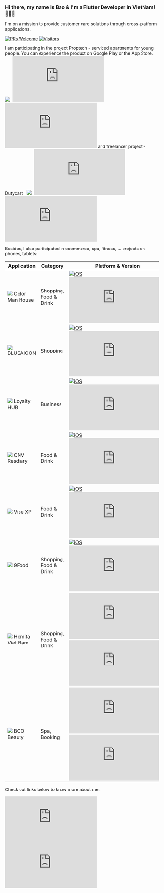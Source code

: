 ### Hi there, my name is Bao & I'm a Flutter Developer in VietNam! 🧑🏻‍💻

I'm on a mission to provide customer care solutions through cross-platform applications.

[![PRs Welcome](https://img.shields.io/badge/PRs-welcome-brightgreen.svg?style=flat&logo=github)](https://github.com/baobao1996mn) [![Visitors](https://visitor-badge.glitch.me/badge?page_id=baobao1996mn.visitor-badge)](https://github.com/baobao1996mn) 

I am participating in the project Proptech - serviced apartments for young people. You can experience the product on Google Play or the App Store. &nbsp;&nbsp;![](https://play-lh.googleusercontent.com/Pxm2YkJLun3LYo9MzIY_2Hofar_5ZKIQBRABPIab0Pn5wKoSZur_npxmpfKxsyQvUQ=w20-h20-rw)&nbsp;&nbsp;[![iOS](https://badgen.net/https/untitled-466mqdkn4uw0.runkit.sh?label&icon=apple)](https://apps.apple.com/us/app/id1630719100)&nbsp;&nbsp;[![Android](https://badgen.net/https/untitled-pfuji5p85uqd.runkit.sh?icon=kofi&label)](https://play.google.com/store/apps/details?id=com.betagroup.aplushome) and freelancer project - Dutycast &nbsp;&nbsp;![](https://play-lh.googleusercontent.com/Os_Aio7QYN80uPXzVahxsqWMAVJqDAxX65eLte_EnvIYhqS3fiNhboFRDcRVpfFB83c=s20-rw)&nbsp;&nbsp;[![iOS](https://badgen.net/https/untitled-98gq6qtj9knp.runkit.sh?label&icon=apple)](https://apps.apple.com/us/app/id1624829281)&nbsp;&nbsp;[![Android](https://badgen.net/https/untitled-4x98pjwlii02.runkit.sh?icon=kofi&label)](https://play.google.com/store/apps/details?id=com.dutycast.shop)

Besides, I also participated in ecommerce, spa, fitness, ... projects on phones, tablets:

| Application | Category | Platform & Version |
| ------ | ------ | ------ |
|![](https://is5-ssl.mzstatic.com/image/thumb/Purple124/v4/83/d3/94/83d39403-f497-ba63-a956-334a7d38c626/AppIcon-1x_U007emarketing-0-7-0-85-220.png/20x0w.webp) Color Man House | Shopping, Food & Drink|[![iOS](https://badgen.net/https/untitled-5cha06ybqhg7.runkit.sh/?label&icon=apple)](https://apps.apple.com/us/app/id1521423356)&nbsp;&nbsp;&nbsp;&nbsp;[![Android](https://badgen.net/https/untitled-zwp03moezrw4.runkit.sh?icon=kofi&label)](https://play.google.com/store/apps/details?id=com.colormanfood.cnv30062020)|
|![](https://is5-ssl.mzstatic.com/image/thumb/Purple115/v4/43/f4/ad/43f4adb5-0cc3-cdc4-fcf5-361d62b907d6/AppIcon-0-0-1x_U007emarketing-0-0-0-7-0-0-sRGB-0-0-0-GLES2_U002c0-512MB-85-220-0-0.png/20x0w.webp) BLUSAIGON | Shopping|[![iOS](https://badgen.net/https/untitled-vz9pdcloho7m.runkit.sh/?label&icon=apple)](https://apps.apple.com/app/id1535066058)&nbsp;&nbsp;&nbsp;&nbsp;[![Android](https://badgen.net/https/untitled-9l5j2jx1l1rd.runkit.sh?icon=kofi&label)](https://play.google.com/store/apps/details?id=vn.cnv.cnvloyalty.blusaigon)|
|![](https://is2-ssl.mzstatic.com/image/thumb/Purple125/v4/31/59/ea/3159eaf8-0e93-46a4-1e55-8bf28a9cffe0/AppIcon-1x_U007emarketing-0-7-0-0-85-220.png/20x0w.webp) Loyalty HUB | Business|[![iOS](https://badgen.net/https/untitled-gwp421olec18.runkit.sh/?label&icon=apple)](https://apps.apple.com/us/app/id1564404944)&nbsp;&nbsp;&nbsp;&nbsp;[![Android](https://badgen.net/https/untitled-3wheq7b9i700.runkit.sh?icon=kofi&label)](https://play.google.com/store/apps/details?id=vn.cnv.cnvloyalty.nethub)|
|![](https://is1-ssl.mzstatic.com/image/thumb/Purple114/v4/25/f2/b1/25f2b1fe-7ef4-a52d-c91b-ba12c218fb6d/AppIcon-0-0-1x_U007emarketing-0-0-0-7-0-85-220.png/20x0w.png) CNV Resdiary | Food & Drink|[![iOS](https://badgen.net/https/untitled-w4wchpmtvqod.runkit.sh/?label&icon=apple)](https://apps.apple.com/us/app/cnv-resdiary-now/id1504177756)&nbsp;&nbsp;&nbsp;&nbsp;[![Android](https://badgen.net/https/untitled-2911eswjn0hx.runkit.sh?icon=kofi&label)](https://play.google.com/store/apps/details?id=vn.cnv.ems.cnvresdiary)|
|![](https://is1-ssl.mzstatic.com/image/thumb/Purple114/v4/3b/51/70/3b5170b5-9fae-d601-a263-883e0502aca9/AppIcon-0-0-1x_U007emarketing-0-0-0-7-0-85-220.png/20x0w.png) Vise XP| Food & Drink|[![iOS](https://badgen.net/https/untitled-bruzv1gzpuri.runkit.sh/?label&icon=apple)](https://apps.apple.com/us/app/vise-xp/id1484054150)&nbsp;&nbsp;&nbsp;&nbsp;[![Android](https://badgen.net/https/untitled-68b8nefr6kaj.runkit.sh?icon=kofi&label)](https://play.google.com/store/apps/details?id=vn.cnv.visexp)|
|![](https://is5-ssl.mzstatic.com/image/thumb/Purple123/v4/f4/15/5e/f4155e75-5249-ad05-05fa-3541c5a1b154/AppIcon-0-0-1x_U007emarketing-0-0-0-7-0-85-220.png/20x0w.png) 9Food | Shopping, Food & Drink|[![iOS](https://badgen.net/https/untitled-b8qs6ckud5ed.runkit.sh/?label&icon=apple)](https://apps.apple.com/us/app/id1512741518)&nbsp;&nbsp;&nbsp;&nbsp;[![Android](https://badgen.net/https/untitled-v954o8vpsh8h.runkit.sh?icon=kofi&label)](https://play.google.com/store/apps/details?id=vn.cnv.ems.ninefood)|
|![](https://play-lh.googleusercontent.com/wLRLfdtbR1HbdeahHFCiNAELp8qVNjG9yNAaGhQDF0EVElsDlWY73K1nxeXUJvZ8zQ=w20-h20-rw) Homita Viet Nam | Shopping, Food & Drink|[![iOS](https://badgen.net/https/untitled-zonrn7pptqi1.runkit.sh?label&icon=apple)](https://apps.apple.com/us/app/id1528667262)&nbsp;&nbsp;&nbsp;&nbsp;[![Android](https://badgen.net/https/untitled-hmwjkb81xuwi.runkit.sh?icon=kofi&label)](https://play.google.com/store/apps/details?id=vn.cnv.cnvloyalty.homita)|
|![](https://play-lh.googleusercontent.com/ce-lC36paOTd0juu5JJynhy5Xe9FlqhGt246lTTBQP1j6UksKxMMYyw4abWUNTcJZg=w20-h20-rw) BOO Beauty | Spa, Booking|[![iOS](https://badgen.net/https/untitled-wwfwj1kye3pg.runkit.sh?label&icon=apple)](https://apps.apple.com/us/app/id1528667171)&nbsp;&nbsp;&nbsp;&nbsp;[![Android](https://badgen.net/https/untitled-ys2zp76h8yxq.runkit.sh?icon=kofi&label)](https://play.google.com/store/apps/details?id=vn.cnv.cnvloyalty.boobeauty)|

Check out links below to know more about me:

[![Subscribe me](https://badgen.net/https/untitled-p3jpb9t4sk3o.runkit.sh)](https://www.youtube.com/channel/UC_5i-LcCRuyF7Nuk7Uo6N9g)
[![Follow me](https://badgen.net/https/untitled-6jzovg4irq98.runkit.sh)](https://medium.com/@baothg)
